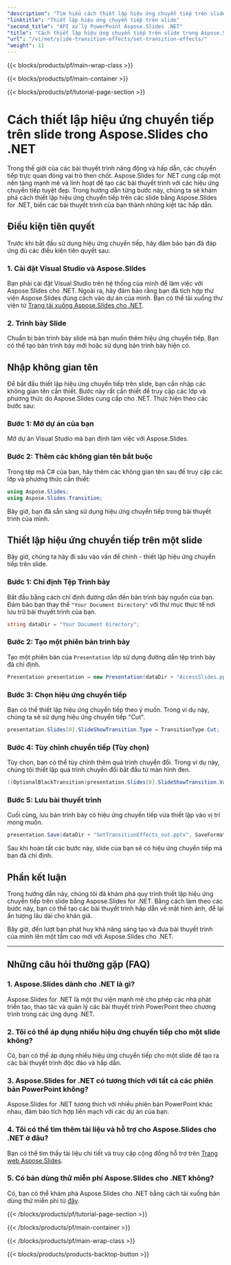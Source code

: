 ```yaml
---
"description": "Tìm hiểu cách thiết lập hiệu ứng chuyển tiếp trên slide trong Aspose.Slides cho .NET, tạo các bài thuyết trình trực quan tuyệt đẹp. Làm theo hướng dẫn từng bước của chúng tôi để có trải nghiệm liền mạch."
"linktitle": "Thiết lập hiệu ứng chuyển tiếp trên slide"
"second_title": "API xử lý PowerPoint Aspose.Slides .NET"
"title": "Cách thiết lập hiệu ứng chuyển tiếp trên slide trong Aspose.Slides cho .NET"
"url": "/vi/net/slide-transition-effects/set-transition-effects/"
"weight": 11
---
```


{{< blocks/products/pf/main-wrap-class >}}

{{< blocks/products/pf/main-container >}}

{{< blocks/products/pf/tutorial-page-section >}}

# Cách thiết lập hiệu ứng chuyển tiếp trên slide trong Aspose.Slides cho .NET


Trong thế giới của các bài thuyết trình năng động và hấp dẫn, các chuyển tiếp trực quan đóng vai trò then chốt. Aspose.Slides for .NET cung cấp một nền tảng mạnh mẽ và linh hoạt để tạo các bài thuyết trình với các hiệu ứng chuyển tiếp tuyệt đẹp. Trong hướng dẫn từng bước này, chúng ta sẽ khám phá cách thiết lập hiệu ứng chuyển tiếp trên các slide bằng Aspose.Slides for .NET, biến các bài thuyết trình của bạn thành những kiệt tác hấp dẫn.

## Điều kiện tiên quyết

Trước khi bắt đầu sử dụng hiệu ứng chuyển tiếp, hãy đảm bảo bạn đã đáp ứng đủ các điều kiện tiên quyết sau:

### 1. Cài đặt Visual Studio và Aspose.Slides

Bạn phải cài đặt Visual Studio trên hệ thống của mình để làm việc với Aspose.Slides cho .NET. Ngoài ra, hãy đảm bảo rằng bạn đã tích hợp thư viện Aspose.Slides đúng cách vào dự án của mình. Bạn có thể tải xuống thư viện từ [Trang tải xuống Aspose.Slides cho .NET](https://releases.aspose.com/slides/net/).

### 2. Trình bày Slide

Chuẩn bị bản trình bày slide mà bạn muốn thêm hiệu ứng chuyển tiếp. Bạn có thể tạo bản trình bày mới hoặc sử dụng bản trình bày hiện có.

## Nhập không gian tên

Để bắt đầu thiết lập hiệu ứng chuyển tiếp trên slide, bạn cần nhập các không gian tên cần thiết. Bước này rất cần thiết để truy cập các lớp và phương thức do Aspose.Slides cung cấp cho .NET. Thực hiện theo các bước sau:

### Bước 1: Mở dự án của bạn

Mở dự án Visual Studio mà bạn định làm việc với Aspose.Slides.

### Bước 2: Thêm các không gian tên bắt buộc

Trong tệp mã C# của bạn, hãy thêm các không gian tên sau để truy cập các lớp và phương thức cần thiết:

```csharp
using Aspose.Slides;
using Aspose.Slides.Transition;
```

Bây giờ, bạn đã sẵn sàng sử dụng hiệu ứng chuyển tiếp trong bài thuyết trình của mình.

## Thiết lập hiệu ứng chuyển tiếp trên một slide

Bây giờ, chúng ta hãy đi sâu vào vấn đề chính - thiết lập hiệu ứng chuyển tiếp trên slide.

### Bước 1: Chỉ định Tệp Trình bày

Bắt đầu bằng cách chỉ định đường dẫn đến bản trình bày nguồn của bạn. Đảm bảo bạn thay thế `"Your Document Directory"` với thư mục thực tế nơi lưu trữ bài thuyết trình của bạn.

```csharp
string dataDir = "Your Document Directory";
```

### Bước 2: Tạo một phiên bản trình bày

Tạo một phiên bản của `Presentation` lớp sử dụng đường dẫn tệp trình bày đã chỉ định.

```csharp
Presentation presentation = new Presentation(dataDir + "AccessSlides.pptx");
```

### Bước 3: Chọn hiệu ứng chuyển tiếp

Bạn có thể thiết lập hiệu ứng chuyển tiếp theo ý muốn. Trong ví dụ này, chúng ta sẽ sử dụng hiệu ứng chuyển tiếp "Cut".

```csharp
presentation.Slides[0].SlideShowTransition.Type = TransitionType.Cut;
```

### Bước 4: Tùy chỉnh chuyển tiếp (Tùy chọn)

Tùy chọn, bạn có thể tùy chỉnh thêm quá trình chuyển đổi. Trong ví dụ này, chúng tôi thiết lập quá trình chuyển đổi bắt đầu từ màn hình đen.

```csharp
((OptionalBlackTransition)presentation.Slides[0].SlideShowTransition.Value).FromBlack = true;
```

### Bước 5: Lưu bài thuyết trình

Cuối cùng, lưu bản trình bày có hiệu ứng chuyển tiếp vừa thiết lập vào vị trí mong muốn.

```csharp
presentation.Save(dataDir + "SetTransitionEffects_out.pptx", SaveFormat.Pptx);
```

Sau khi hoàn tất các bước này, slide của bạn sẽ có hiệu ứng chuyển tiếp mà bạn đã chỉ định.

## Phần kết luận

Trong hướng dẫn này, chúng tôi đã khám phá quy trình thiết lập hiệu ứng chuyển tiếp trên slide bằng Aspose.Slides for .NET. Bằng cách làm theo các bước này, bạn có thể tạo các bài thuyết trình hấp dẫn về mặt hình ảnh, để lại ấn tượng lâu dài cho khán giả.

Bây giờ, đến lượt bạn phát huy khả năng sáng tạo và đưa bài thuyết trình của mình lên một tầm cao mới với Aspose.Slides cho .NET.

---

## Những câu hỏi thường gặp (FAQ)

### 1. Aspose.Slides dành cho .NET là gì?

Aspose.Slides for .NET là một thư viện mạnh mẽ cho phép các nhà phát triển tạo, thao tác và quản lý các bài thuyết trình PowerPoint theo chương trình trong các ứng dụng .NET.

### 2. Tôi có thể áp dụng nhiều hiệu ứng chuyển tiếp cho một slide không?

Có, bạn có thể áp dụng nhiều hiệu ứng chuyển tiếp cho một slide để tạo ra các bài thuyết trình độc đáo và hấp dẫn.

### 3. Aspose.Slides for .NET có tương thích với tất cả các phiên bản PowerPoint không?

Aspose.Slides for .NET tương thích với nhiều phiên bản PowerPoint khác nhau, đảm bảo tích hợp liền mạch với các dự án của bạn.

### 4. Tôi có thể tìm thêm tài liệu và hỗ trợ cho Aspose.Slides cho .NET ở đâu?

Bạn có thể tìm thấy tài liệu chi tiết và truy cập cộng đồng hỗ trợ trên [Trang web Aspose.Slides](https://reference.aspose.com/slides/net/).

### 5. Có bản dùng thử miễn phí Aspose.Slides cho .NET không?

Có, bạn có thể khám phá Aspose.Slides cho .NET bằng cách tải xuống bản dùng thử miễn phí từ [đây](https://releases.aspose.com/).

{{< /blocks/products/pf/tutorial-page-section >}}

{{< /blocks/products/pf/main-container >}}

{{< /blocks/products/pf/main-wrap-class >}}

{{< blocks/products/products-backtop-button >}}
